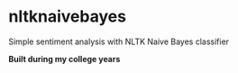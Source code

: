 # nltknaivebayes


Simple sentiment analysis with NLTK Naive Bayes classifier










**Built during my college years**

